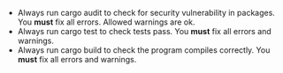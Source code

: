 - Always run cargo audit to check for security vulnerability in packages. You **must** fix all errors. Allowed warnings are ok.
- Always run cargo test to check tests pass. You **must** fix all errors and warnings.
- Always run cargo build to check the program compiles correctly. You **must** fix all errors and warnings.